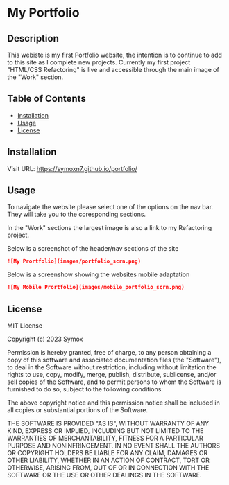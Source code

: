 # My Portfolio

## Description

This webiste is my first Portfolio website, the intention is to continue to add to this site as I complete new projects. Currently my first project "HTML/CSS Refactoring" is live and accessible through the main image of the "Work" section.

## Table of Contents

* [Installation](#installation)
* [Usage](#usage)
* [License](#license)

## Installation

Visit URL: https://symoxn7.github.io/portfolio/

## Usage 

To navigate the website please select one of the options on the nav bar. They will take you to the coresponding sections.

In the "Work" sections the largest image is also a link to my Refactoring project.

Below is a screenshot of the header/nav sections of the site

```md
![My Prortfolio](images/portfolio_scrn.png)
```

Below is a screenshow showing the websites mobile adaptation

```md
![My Mobile Prortfolio](images/mobile_portfolio_scrn.png)
```

## License

MIT License

Copyright (c) 2023 Symox

Permission is hereby granted, free of charge, to any person obtaining a copy
of this software and associated documentation files (the "Software"), to deal
in the Software without restriction, including without limitation the rights
to use, copy, modify, merge, publish, distribute, sublicense, and/or sell
copies of the Software, and to permit persons to whom the Software is
furnished to do so, subject to the following conditions:

The above copyright notice and this permission notice shall be included in all
copies or substantial portions of the Software.

THE SOFTWARE IS PROVIDED "AS IS", WITHOUT WARRANTY OF ANY KIND, EXPRESS OR
IMPLIED, INCLUDING BUT NOT LIMITED TO THE WARRANTIES OF MERCHANTABILITY,
FITNESS FOR A PARTICULAR PURPOSE AND NONINFRINGEMENT. IN NO EVENT SHALL THE
AUTHORS OR COPYRIGHT HOLDERS BE LIABLE FOR ANY CLAIM, DAMAGES OR OTHER
LIABILITY, WHETHER IN AN ACTION OF CONTRACT, TORT OR OTHERWISE, ARISING FROM,
OUT OF OR IN CONNECTION WITH THE SOFTWARE OR THE USE OR OTHER DEALINGS IN THE
SOFTWARE.
